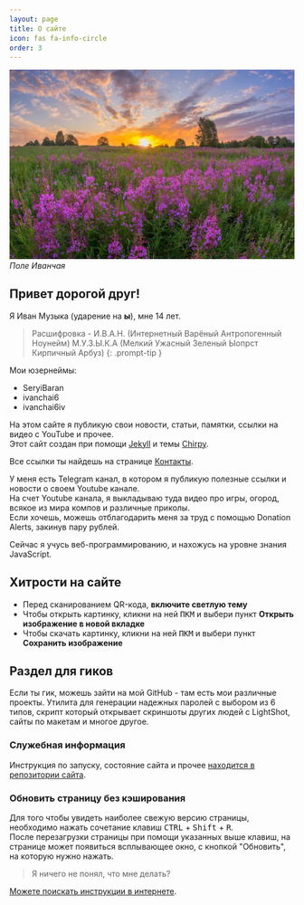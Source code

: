 ```yaml
---
layout: page
title: О сайте
icon: fas fa-info-circle
order: 3
---
```


![](/uploads/images/pole-ivanchaya.jpg)
_Поле Иванчая_

## Привет дорогой друг!
Я Иван Музыка (ударение на **ы**), мне 14 лет.


> Расшифровка - И.В.А.Н. (Интернетный Варёный Антропогенный Ноунейм) М.У.З.Ы.К.А (Мелкий Ужасный Зеленый Ыопрст Кирпичный Арбуз)
{: .prompt-tip }

Мои юзернеймы:
- SeryiBaran
- ivanchai6
- ivanchai6iv

На этом сайте я публикую свои новости, статьи, памятки, ссылки на видео с YouTube и прочее.  
Этот сайт создан при помощи [Jekyll](https://jekyllrb.com/) и темы [Chirpy](https://github.com/cotes2020/jekyll-theme-chirpy/).

Все ссылки ты найдешь на странице [Контакты](/contacts).

У меня есть Telegram канал, в котором я публикую полезные ссылки и новости о своем Youtube канале.  
На счет Youtube канала, я выкладываю туда видео про игры, огород, всякое из мира компов и различные приколы.  
Если хочешь, можешь отблагодарить меня за труд с помощью Donation Alerts, закинув пару рублей.

Сейчас я учусь веб-программированию, и нахожусь на уровне знания JavaScript.

## Хитрости на сайте

- Перед сканированием QR-кода, **включите светлую тему**
- Чтобы открыть картинку, кликни на ней <kbd>ПКМ</kbd> и выбери пункт **Открыть изображение в новой вкладке**
- Чтобы скачать картинку, кликни на ней <kbd>ПКМ</kbd> и выбери пункт **Сохранить изображение**

## Раздел для гиков
Если ты гик, можешь зайти на мой GitHub - там есть мои различные проекты. Утилита для генерации надежных паролей с выбором из 6 типов, скрипт который открывает скриншоты других людей с LightShot, сайты по макетам и многое другое.

### Служебная информация
Инструкция по запуску, состояние сайта и прочее [находится в репозитории сайта](https://github.com/SeryiBaran/seryibaran.github.io/).

### Обновить страницу без кэширования
Для того чтобы увидеть наиболее свежую версию страницы, необходимо нажать сочетание клавиш <kbd>CTRL</kbd> + <kbd>Shift</kbd> + <kbd>R</kbd>.  
После перезагрузки страницы при помощи указанных выше клавиш, на странице может появиться всплывающее окно, с кнопкой "Обновить", на которую нужно нажать.

> Я ничего не понял, что мне делать?

[Можете поискать инструкции в интернете](https://yandex.ru/search/?text=как+обновить+страницу+без+кэширования).
